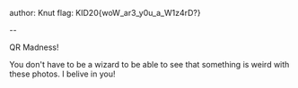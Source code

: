 author: Knut
flag: KID20{woW_ar3_y0u_a_W1z4rD?}

--

QR Madness!

You don't have to be a wizard to be able to see that something is weird with these photos. 
I belive in you!
